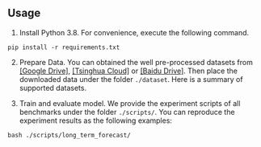 ## Usage

1. Install Python 3.8. For convenience, execute the following command.

```
pip install -r requirements.txt
```

2. Prepare Data. You can obtained the well pre-processed datasets from [[Google Drive]](https://drive.google.com/drive/folders/13Cg1KYOlzM5C7K8gK8NfC-F3EYxkM3D2?usp=sharing), [[Tsinghua Cloud]](https://cloud.tsinghua.edu.cn/f/84fbc752d0e94980a610/) or [[Baidu Drive]](https://pan.baidu.com/s/1r3KhGd0Q9PJIUZdfEYoymg?pwd=i9iy). Then place the downloaded data under the folder `./dataset`. Here is a summary of supported datasets.


3. Train and evaluate model. We provide the experiment scripts of all benchmarks under the folder `./scripts/`. You can reproduce the experiment results as the following examples:

```
bash ./scripts/long_term_forecast/
```





